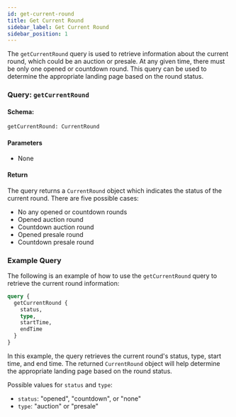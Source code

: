 ```yaml
---
id: get-current-round
title: Get Current Round
sidebar_label: Get Current Round
sidebar_position: 1
---
```


The `getCurrentRound` query is used to retrieve information about the current round, which could be an auction or presale. At any given time, there must be only one opened or countdown round. This query can be used to determine the appropriate landing page based on the round status.

### Query: `getCurrentRound`

#### Schema:
```graphql
getCurrentRound: CurrentRound
```

#### Parameters

- None

#### Return

The query returns a `CurrentRound` object which indicates the status of the current round. There are five possible cases:
- No any opened or countdown rounds
- Opened auction round
- Countdown auction round
- Opened presale round
- Countdown presale round

### Example Query

The following is an example of how to use the `getCurrentRound` query to retrieve the current round information:

```graphql
query {
  getCurrentRound {
    status,
    type,
    startTime,
    endTime
  }
}
```

In this example, the query retrieves the current round's status, type, start time, and end time. The returned `CurrentRound` object will help determine the appropriate landing page based on the round status. 

Possible values for `status` and `type`:
- `status`: "opened", "countdown", or "none"
- `type`: "auction" or "presale"